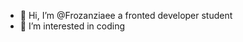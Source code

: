 - 👋 Hi, I’m @Frozanziaee a fronted developer student
- 👀 I’m interested in coding

<!---
Frozanziaee/Frozanziaee is a ✨ special ✨ repository because its `README.md` (this file) appears on your GitHub profile.
You can click the Preview link to take a look at your changes.
--->
